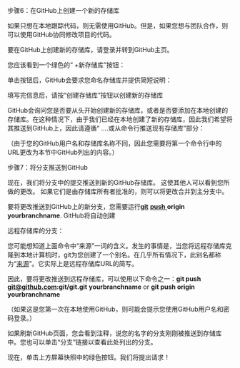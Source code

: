  

步骤6：在GitHub上创建一个新的存储库

 

 

如果只想在本地跟踪代码，则无需使用GitHub。但是，如果您想与团队合作，则可以使用GitHub协同修改项目的代码。

 

 

 

 

要在GitHub上创建新的存储库，请登录并转到GitHub主页。

 

您应该看到一个绿色的“ +新存储库”按钮：

 

 

单击按钮后，GitHub会要求您命名存储库并提供简短说明：

 

填写完信息后，请按“创建存储库”按钮以创建新的存储库

 

GitHub会询问您是否要从头开始创建新的存储库，或者是否要添加在本地创建的存储库。在这种情况下，由于我们已经在本地创建了新的存储库，因此我们希望将其推送到GitHub上，因此请遵循“ ....或从命令行推送现有存储库”部分：

 

（由于您的GitHub用户名和存储库名称不同，因此您需要将第一个命令行中的URL更改为本节中GitHub列出的内容。）

 

 

 

 

步骤7：将分支推送到GitHub

 

 

现在，我们将分支中的提交推送到新的GitHub存储库。 这使其他人可以看到您所做的更改。 如果它们是由存储库所有者批准的，则可以将更改合并到主分支中。  

 

要将更改推送到GitHub上的新分支，您需要运行[**git**](http://git-scm.com/docs/git-push) [**push** ](http://git-scm.com/docs/git-push)**origin** **yourbranchname**. GitHub将自动创建

 

远程存储库的分支：

 

 

您可能想知道上面命令中“来源”一词的含义。发生的事情是，当您将远程存储库克隆到本地计算机时，git为您创建了一个别名。在几乎所有情况下，此别名都称为“[来源](https://git-scm.com/book/en/v2/Git-Basics-Working-with-Remotes)”。它实际上是远程存储库URL的简写。

 

因此，要将更改推送到远程存储库，可以使用以下命令之一：**git push git@github.com:git/git.git** **yourbranchname** or **git push origin yourbranchname**

 

（如果这是您第一次在本地使用GitHub，则可能会提示您使用GitHub用户名和密码登录。）

 

如果刷新GitHub页面，您会看到注释，说您的名字的分支刚刚被推送到存储库中。您也可以单击“分支”链接以查看此处列出的分支。

 

现在，单击上方屏幕快照中的绿色按钮。我们将提出请求！
